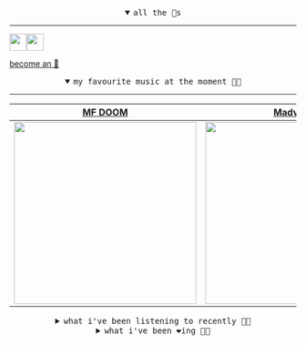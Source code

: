 <details open>

<summary align="center"><samp>all the 🥚s</samp></summary>
<hr />

<a href="https://github.com/pvinis"><img src="https://avatars.githubusercontent.com/u/100233?s=90&v=4" width="30" height="30" /><a href="https://github.com/maxPugh"><img src="https://avatars.githubusercontent.com/u/46350013?s=90&u=52a601eaa2d272b35477d096fe782ebf0a8a1f68&v=4" width="30" height="30" />

<samp><a href="https://github.com/bitttttten/bitttttten/stargazers">become an 🥚</a></samp>

</details>

<details open>

<summary align="center"><samp>my favourite music at the moment 🎵🎶</samp></summary>
<hr />

<!-- toc -->

| [MF DOOM](https://open.spotify.com/artist/2pAWfrd7WFF3XhVt9GooDL)                                                                                                | [Madvillain](https://open.spotify.com/artist/2aoFQUeHD1U7pL098lRsDU)                                                                                             | [Choir of King's College, Camb…](https://open.spotify.com/artist/0f3PsS9IQ6whvNMFFKnpjl)                                                                         | [Animal Collective](https://open.spotify.com/artist/4kwxTgCKMipBKhSnEstNKj)                                                                                      |
| ---------------------------------------------------------------------------------------------------------------------------------------------------------------- | ---------------------------------------------------------------------------------------------------------------------------------------------------------------- | ---------------------------------------------------------------------------------------------------------------------------------------------------------------- | ---------------------------------------------------------------------------------------------------------------------------------------------------------------- |
| [<img src="https://i.scdn.co/image/ab6761610000e5eb3e9a6caa41a80b9238a49784" width="320" height="auto">](https://open.spotify.com/artist/2pAWfrd7WFF3XhVt9GooDL) | [<img src="https://i.scdn.co/image/9d7ed68679a970b86faaea230d16334baba5ed4b" width="320" height="auto">](https://open.spotify.com/artist/2aoFQUeHD1U7pL098lRsDU) | [<img src="https://i.scdn.co/image/ab6761610000e5eb6de6da5cea55bb5be533c5ae" width="320" height="auto">](https://open.spotify.com/artist/0f3PsS9IQ6whvNMFFKnpjl) | [<img src="https://i.scdn.co/image/ab6761610000e5ebb6998f7a38a091049a329ab3" width="320" height="auto">](https://open.spotify.com/artist/4kwxTgCKMipBKhSnEstNKj) |

<!-- tocstop -->

</details>

<details>

<summary align="center"><samp>what i've been listening to recently 🎵🎶</samp></summary>
<hr />

<!-- toc -->

| [Every Angel is Terrifying<br />The Weeknd](https://open.spotify.com/track/3vJcz8exedHCjQ9ed95NqU)                                                              | [Letter<br />sir Was](https://open.spotify.com/track/3vfp6Bd6KAU6tFjP2bnzst)                                                                                    | [It's My Time<br />Mansur Brown](https://open.spotify.com/track/3gpp6RalVXdsAPSQ4HuXbu)                                                                         | [Good For You<br />Porridge Radio, Lala Lala](https://open.spotify.com/track/3LuvpnAcuxPn2dV00C9Rxt)                                                            |
| --------------------------------------------------------------------------------------------------------------------------------------------------------------- | --------------------------------------------------------------------------------------------------------------------------------------------------------------- | --------------------------------------------------------------------------------------------------------------------------------------------------------------- | --------------------------------------------------------------------------------------------------------------------------------------------------------------- |
| [<img src="https://i.scdn.co/image/ab6761610000e5eb2f71b65ef483ed75a8b40437" width="320" height="auto">](https://open.spotify.com/track/3vJcz8exedHCjQ9ed95NqU) | [<img src="https://i.scdn.co/image/ab6761610000e5ebde94669dd0d0b3a1ae3c3f5f" width="320" height="auto">](https://open.spotify.com/track/3vfp6Bd6KAU6tFjP2bnzst) | [<img src="https://i.scdn.co/image/ab6761610000e5eb358a50c74133c05d4dffdfe3" width="320" height="auto">](https://open.spotify.com/track/3gpp6RalVXdsAPSQ4HuXbu) | [<img src="https://i.scdn.co/image/ab6761610000e5ebea1260285e5f6f78300a6514" width="320" height="auto">](https://open.spotify.com/track/3LuvpnAcuxPn2dV00C9Rxt) |

<!-- tocstop -->

</details>

<details>

<summary align="center"><samp>what i've been ❤️ing 🎵🎶</samp></summary>
<hr />

<!-- toc -->

| [All Caps<br />Madvillain, Madlib, MF DOOM](https://open.spotify.com/album/19bQiwEKhXUBJWY6oV3KZk)                                                              | [Pallid Eyes<br />Emily Jane White](https://open.spotify.com/album/4olhf0eR1NU9Kin2cNEk1m)                                                                      | [Moon Sequel<br />Mount Eerie](https://open.spotify.com/album/7H3p6kGHjmPCpv9CSMQhxQ)                                                                           | [Equal Mind<br />Beach House](https://open.spotify.com/album/7d8JnmjAQmVVQEpeBUOzij)                                                                            |
| --------------------------------------------------------------------------------------------------------------------------------------------------------------- | --------------------------------------------------------------------------------------------------------------------------------------------------------------- | --------------------------------------------------------------------------------------------------------------------------------------------------------------- | --------------------------------------------------------------------------------------------------------------------------------------------------------------- |
| [<img src="https://i.scdn.co/image/ab67616d0000b27374dc897ea75402db37ef239a" width="320" height="auto">](https://open.spotify.com/album/19bQiwEKhXUBJWY6oV3KZk) | [<img src="https://i.scdn.co/image/ab67616d0000b273d4158b13fd4999a3fd942979" width="320" height="auto">](https://open.spotify.com/album/4olhf0eR1NU9Kin2cNEk1m) | [<img src="https://i.scdn.co/image/ab67616d0000b273b06101fce8315a1ac46105d3" width="320" height="auto">](https://open.spotify.com/album/7H3p6kGHjmPCpv9CSMQhxQ) | [<img src="https://i.scdn.co/image/ab67616d0000b2736ce7a515a62dbd821123b4fb" width="320" height="auto">](https://open.spotify.com/album/7d8JnmjAQmVVQEpeBUOzij) |

<!-- tocstop -->

</details>
